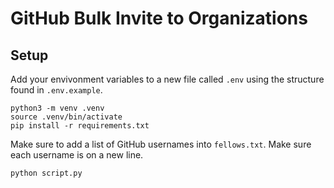 # GitHub Bulk Invite to Organizations

## Setup
Add your envivonment variables to a new file called `.env` using the structure found in `.env.example`.

```
python3 -m venv .venv
source .venv/bin/activate
pip install -r requirements.txt
```

Make sure to add a list of GitHub usernames into `fellows.txt`. Make sure each username is on a new line.


```
python script.py
```